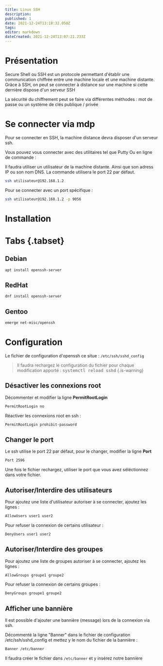```yaml
---
title: Linux SSH
description: 
published: 1
date: 2021-12-24T13:18:32.050Z
tags: 
editor: markdown
dateCreated: 2021-12-24T13:07:21.233Z
---
```


# Présentation
Secure Shell ou SSH est un protocole permettant d'établir une communication chiffrée entre une machine locale et une machine distante. Grâce à SSH, on peut se connecter à distance sur une machine si cette dernière dispose d'un serveur SSH

La sécurité du chiffrement peut se faire via différentes méthodes : mot de passe ou un système de clés publique / privée

# Se connecter via mdp
Pour se connecter en SSH, la machine distance devra disposer d'un serveur ssh.

Vous pouvez vous connecter avec des utilitaires tel que Putty
Ou en ligne de commande :

Il faudra utiliser un utilisateur de la machine distante. Ainsi que son adress IP ou son nom DNS.
La commande utilisera le port 22 par défaut.
```bash
ssh utilisateur@192.168.1.2
```

Pour se connecter avec un port spécifique :
```bash
ssh utilisateur@192.168.1.2 -p 9056
```

# Installation

# Tabs {.tabset}
## Debian
```bash
apt install openssh-server
```
## RedHat
```bash
dnf install openssh-server
```
## Gentoo
```bash
emerge net-misc/openssh
```
# Configuration

Le fichier de configuration d'openssh ce situe : `/etc/ssh/sshd_config`

> Il faudra rechargez le configuration du fichier pour chaque modification apporté :
> <kbd>systemctl reload sshd</kbd>
{.is-warning}


## Désactiver les connexions root

Décommenter et modifier la ligne **PermitRootLogin**

```bash
PermitRootLogin no
```
Réactiver les connexions root en ssh :
```bash
PermitRootLogin prohibit-password
```

## Changer le port

Le ssh utilise le port 22 par défaut, pour le changer, modifier la ligne **Port**
```bash
Port 2596
```
Une fois le fichier rechargez, utiliser le port que vous avez séléctionnez dans votre fichier.

## Autoriser/Interdire des utilisateurs
Pour ajoutez une liste d'utilisateur autoriser à se connecter, ajoutez les lignes :
```bash
AllowUsers user1 user2
```

Pour refuser la connexion de certains utilisateur : 
```bash
DenyUsers user1 user2
```

## Autoriser/Interdire des groupes
Pour ajoutez une liste de groupes autoriser à se connecter, ajoutez les lignes :
```bash
AllowGroups groupe1 groupe2
```

Pour refuser la connexion de certains groupes : 
```bash
DenyGroups groupe1 groupe2
```

## Afficher une bannière
Il est possible d'ajouter une bannière (message) lors de la connexion via ssh.

Décommenté la ligne "Banner" dans le fichier de configuration /etc/ssh/sshd_config et mettez y le nom du fichier de la bannière :
```bash
Banner /etc/banner
```

Il faudra créer le fichier dans `/etc/banner` et y insérez notre bannière